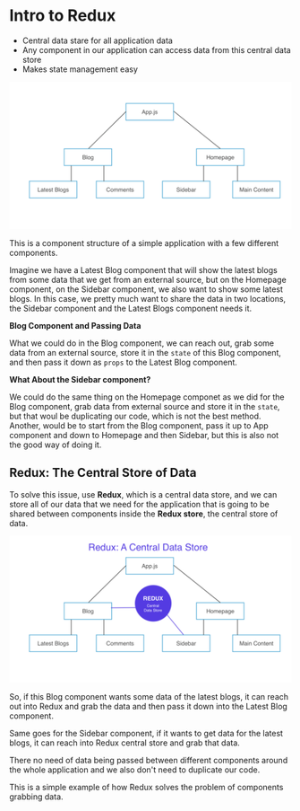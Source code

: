 # Intro to Redux

* Central data stare for all application data
* Any component in our application can access data from this central data store
* Makes state management easy

<kbd>![alt text](img/introredux.png "screenshot")</kbd>

This is a component structure of a simple application with a few different components.

Imagine we have a Latest Blog component that will show the latest blogs from some data that we get from an external source, but on the Homepage component, on the Sidebar component, we also want to show some latest blogs. In this case, we pretty much want to share the data in two locations, the Sidebar component and the Latest Blogs component needs it.

**Blog Component and Passing Data**

What we could do in the Blog component, we can reach out, grab some data from an external source, store it in the ```state``` of this Blog component, and then pass it down as ```props``` to the Latest Blog component.

**What About the Sidebar component?**

We could do the same thing on the Homepage componet as we did for the Blog component, grab data from external source and store it in the ```state```, but that woul be duplicating our code, which is not the best method. Another, would be to start from the Blog component, pass it up to App component and down to Homepage and then Sidebar, but this is also not the good way of doing it.

## Redux: The Central Store of Data

To solve this issue, use **Redux**, which is a central data store, and we can store all of our data that we need for the application that is going to be shared between components inside the **Redux store**, the central store of data.

<kbd>![alt text](img/redux.png "screenshot")</kbd>

So, if this Blog component wants some data of the latest blogs, it can reach out into Redux and grab the data and then pass it down into the Latest Blog component.

Same goes for the Sidebar component, if it wants to get data for the latest blogs, it can reach into Redux central store and grab that data.

There no need of data being passed between different components around the whole application and we also don't need to duplicate our code.

This is a simple example of how Redux solves the problem of components grabbing data.

